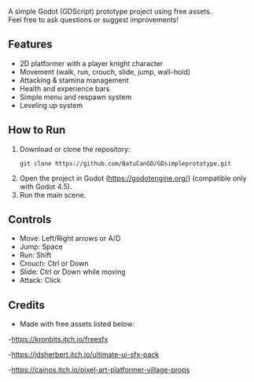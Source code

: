 A simple Godot (GDScript) prototype project using free assets.  
Feel free to ask questions or suggest improvements!

## Features

- 2D platformer with a player knight character
- Movement (walk, run, crouch, slide, jump, wall-hold)
- Attacking & stamina management
- Health and experience bars
- Simple menu and respawn system
- Leveling up system

## How to Run

1. Download or clone the repository:
   ```
   git clone https://github.com/BatuCanGD/GDsimpleprototype.git
   ```
2. Open the project in Godot (https://godotengine.org/) (compatible only with Godot 4.5).
3. Run the main scene.

## Controls

- Move: Left/Right arrows or A/D
- Jump: Space
- Run: Shift
- Crouch: Ctrl or Down
- Slide: Ctrl or Down while moving
- Attack: Click

## Credits

- Made with free assets listed below:

-https://kronbits.itch.io/freesfx

-https://jdsherbert.itch.io/ultimate-ui-sfx-pack

-https://cainos.itch.io/pixel-art-platformer-village-props
